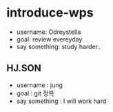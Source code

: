 # introduce-wps

- username: Odreystella
- goal: review evereyday
- say something: study harder..

## HJ.SON
- username : jung
- goal : git 정복
- say something : I will work hard

